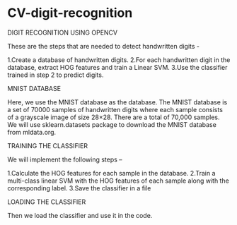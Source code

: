 # CV-digit-recognition

DIGIT RECOGNITION USING OPENCV

These are the steps that are needed to detect handwritten digits -

1.Create a database of handwritten digits.
2.For each handwritten digit in the database, extract HOG features and train a Linear SVM.
3.Use the classifier trained in step 2 to predict digits.


MNIST DATABASE

Here, we use the MNIST database as the database.
The MNIST database is a set of 70000 samples of handwritten digits where each sample consists of a grayscale image of size 28×28. 
There are a total of 70,000 samples. We will use sklearn.datasets package to download the MNIST database from mldata.org. 

TRAINING THE CLASSIFIER

We will implement the following steps –

1.Calculate the HOG features for each sample in the database.
2.Train a multi-class linear SVM with the HOG features of each sample along with the corresponding label.
3.Save the classifier in a file

LOADING THE CLASSIFIER

Then we load the classifier and use it in the code.
